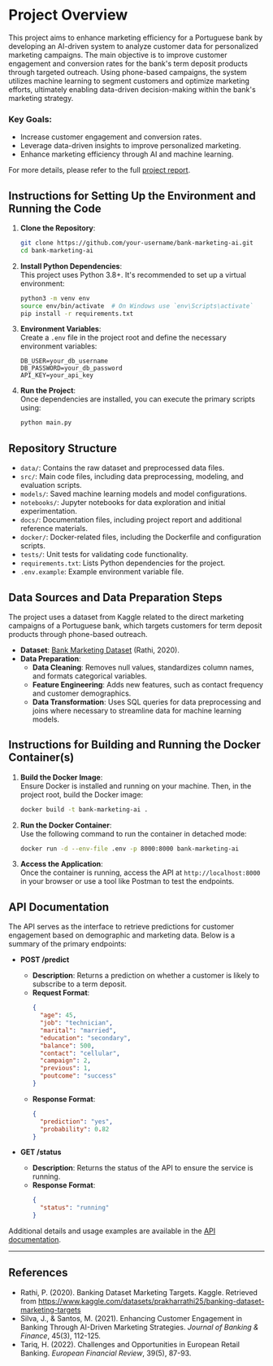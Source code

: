 
# Project Overview

This project aims to enhance marketing efficiency for a Portuguese bank by developing an AI-driven system to analyze customer data for personalized marketing campaigns. The main objective is to improve customer engagement and conversion rates for the bank's term deposit products through targeted outreach. Using phone-based campaigns, the system utilizes machine learning to segment customers and optimize marketing efforts, ultimately enabling data-driven decision-making within the bank's marketing strategy.

### Key Goals:
- Increase customer engagement and conversion rates.
- Leverage data-driven insights to improve personalized marketing.
- Enhance marketing efficiency through AI and machine learning.

For more details, please refer to the full [project report](/project_wiki.md).

## Instructions for Setting Up the Environment and Running the Code

1. **Clone the Repository**:
   ```bash
   git clone https://github.com/your-username/bank-marketing-ai.git
   cd bank-marketing-ai
   ```

2. **Install Python Dependencies**:  
   This project uses Python 3.8+. It's recommended to set up a virtual environment:
   ```bash
   python3 -m venv env
   source env/bin/activate  # On Windows use `env\Scripts\activate`
   pip install -r requirements.txt
   ```

3. **Environment Variables**:  
   Create a `.env` file in the project root and define the necessary environment variables:
   ```plaintext
   DB_USER=your_db_username
   DB_PASSWORD=your_db_password
   API_KEY=your_api_key
   ```

4. **Run the Project**:  
   Once dependencies are installed, you can execute the primary scripts using:
   ```bash
   python main.py
   ```

## Repository Structure

- `data/`: Contains the raw dataset and preprocessed data files.
- `src/`: Main code files, including data preprocessing, modeling, and evaluation scripts.
- `models/`: Saved machine learning models and model configurations.
- `notebooks/`: Jupyter notebooks for data exploration and initial experimentation.
- `docs/`: Documentation files, including project report and additional reference materials.
- `docker/`: Docker-related files, including the Dockerfile and configuration scripts.
- `tests/`: Unit tests for validating code functionality.
- `requirements.txt`: Lists Python dependencies for the project.
- `.env.example`: Example environment variable file.

## Data Sources and Data Preparation Steps

The project uses a dataset from Kaggle related to the direct marketing campaigns of a Portuguese bank, which targets customers for term deposit products through phone-based outreach. 

- **Dataset**: [Bank Marketing Dataset](https://www.kaggle.com/datasets/prakharrathi25/banking-dataset-marketing-targets) (Rathi, 2020).
- **Data Preparation**:
  - **Data Cleaning**: Removes null values, standardizes column names, and formats categorical variables.
  - **Feature Engineering**: Adds new features, such as contact frequency and customer demographics.
  - **Data Transformation**: Uses SQL queries for data preprocessing and joins where necessary to streamline data for machine learning models.

## Instructions for Building and Running the Docker Container(s)

1. **Build the Docker Image**:  
   Ensure Docker is installed and running on your machine. Then, in the project root, build the Docker image:
   ```bash
   docker build -t bank-marketing-ai .
   ```

2. **Run the Docker Container**:  
   Use the following command to run the container in detached mode:
   ```bash
   docker run -d --env-file .env -p 8000:8000 bank-marketing-ai
   ```

3. **Access the Application**:  
   Once the container is running, access the API at `http://localhost:8000` in your browser or use a tool like Postman to test the endpoints.

## API Documentation

The API serves as the interface to retrieve predictions for customer engagement based on demographic and marketing data. Below is a summary of the primary endpoints:

- **POST /predict**  
  - **Description**: Returns a prediction on whether a customer is likely to subscribe to a term deposit.
  - **Request Format**:
    ```json
    {
      "age": 45,
      "job": "technician",
      "marital": "married",
      "education": "secondary",
      "balance": 500,
      "contact": "cellular",
      "campaign": 2,
      "previous": 1,
      "poutcome": "success"
    }
    ```
  - **Response Format**:
    ```json
    {
      "prediction": "yes",
      "probability": 0.82
    }
    ```

- **GET /status**  
  - **Description**: Returns the status of the API to ensure the service is running.
  - **Response Format**:
    ```json
    {
      "status": "running"
    }
    ```

Additional details and usage examples are available in the [API documentation](docs/api_documentation.md).

---

## References

- Rathi, P. (2020). Banking Dataset Marketing Targets. Kaggle. Retrieved from https://www.kaggle.com/datasets/prakharrathi25/banking-dataset-marketing-targets
- Silva, J., & Santos, M. (2021). Enhancing Customer Engagement in Banking Through AI-Driven Marketing Strategies. *Journal of Banking & Finance*, 45(3), 112-125.
- Tariq, H. (2022). Challenges and Opportunities in European Retail Banking. *European Financial Review*, 39(5), 87-93.
